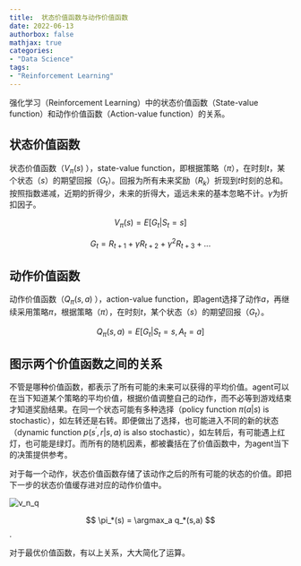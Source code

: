 ```yaml
---
title:  状态价值函数与动作价值函数
date: 2022-06-13
authorbox: false
mathjax: true
categories:
- "Data Science"
tags:
- "Reinforcement Learning"
---
```


强化学习（Reinforcement Learning）中的状态价值函数（State-value function）和动作价值函数（Action-value function）的关系。

<!--more-->

## 状态价值函数

状态价值函数（$V_{\pi}(s)$ ），state-value function，即根据策略（$\pi$），在时刻$t$，某个状态（$s$）的期望回报（$G_t$）。回报为所有未来奖励（$R_k$）折现到$t$时刻的总和。按照指数递减，近期的折得少，未来的折得大，遥远未来的基本忽略不计。$\gamma$为折扣因子。



$$ V_{\pi}(s) = E[G_t | S_t = s]$$

$$ G_t = R_{t+1} + \gamma R_{t+2} + \gamma^2 R_{t+3} + ...$$

## 动作价值函数

动作价值函数（$Q_{\pi}(s,a)$ ），action-value function，即agent选择了动作$a$，再继续采用策略$\pi$，根据策略（$\pi$），在时刻$t$，某个状态（$s$）的期望回报（$G_t$）。

$$ Q_{\pi}(s,a) = E[G_t | S_t = s, A_t = a]$$

## 图示两个价值函数之间的关系

不管是哪种价值函数，都表示了所有可能的未来可以获得的平均价值。agent可以在当下知道某个策略的平均价值，根据价值调整自己的动作，而不必等到游戏结束才知道奖励结果。在同一个状态可能有多种选择（policy function $\pi(a|s)$ is stochastic），如左转还是右转。即便做出了选择，也可能进入不同的新的状态（dynamic function $p(s^\prime, r | s, a)$ is also stochastic），如左转后，有可能遇上红灯，也可能是绿灯。而所有的随机因素，都被囊括在了价值函数中，为agent当下的决策提供参考。

对于每一个动作，状态价值函数存储了该动作之后的所有可能的状态的价值。即把下一步的状态价值缓存进对应的动作价值中。


![v_n_q](/img/v_n_q.png)


$$ \pi_*(s) = \argmax_a q_*(s,a) $$.

对于最优价值函数，有以上关系，大大简化了运算。